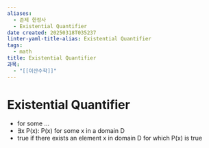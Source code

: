 ```yaml
---
aliases:
  - 존제 한정사
  - Existential Quantifier
date created: 20250318T035237
linter-yaml-title-alias: Existential Quantifier
tags:
  - math
title: Existential Quantifier
과목:
  - "[[이산수학]]"
---
```


# Existential Quantifier

- for some …
- ∃x P(x): P(x) for some x in a domain D
- true if there exists an element x in domain D for which P(x) is true
